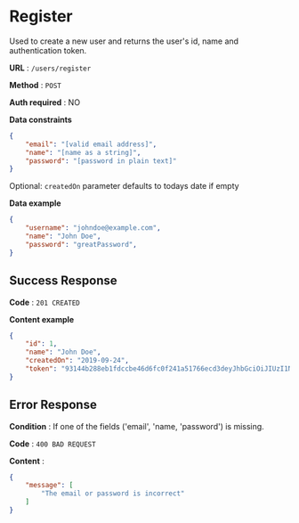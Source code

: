 # Register

Used to create a new user and returns the user's id, name and authentication token.

**URL** : `/users/register`

**Method** : `POST`

**Auth required** : NO

**Data constraints**

```json
{
    "email": "[valid email address]",
    "name": "[name as a string]",
    "password": "[password in plain text]"
}
```

Optional: `createdOn` parameter defaults to todays date if empty

**Data example**

```json
{
    "username": "johndoe@example.com",
    "name": "John Doe",
    "password": "greatPassword",
}
```

## Success Response

**Code** : `201 CREATED`

**Content example**

```json
{
    "id": 1,
    "name": "John Doe",
    "createdOn": "2019-09-24",
    "token": "93144b288eb1fdccbe46d6fc0f241a51766ecd3deyJhbGciOiJIUzI1NiIsInR5cCI6IkpXVCJ9.eyJzdWIiOiIxMjM0NTY3ODkwIiwibmFtZSI6IkpvaG4gRG9lIiwiaWF0IjoxNTE2MjM5MDIyfQ.SflKxwRJSMeKKF2QT4fwpMeJf36POk6yJV_adQssw5c"
}
```

## Error Response

**Condition** : If one of the fields ('email', 'name, 'password') is missing.

**Code** : `400 BAD REQUEST`

**Content** :

```json
{
    "message": [
        "The email or password is incorrect"
    ]
}
```
